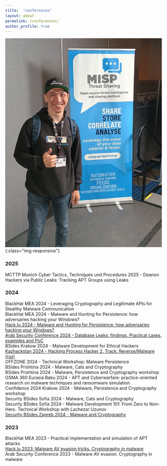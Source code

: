 ```yaml
---
title:  "conferences"
layout: about
permalink: /conferences/
author_profile: true
---
```


![conferences](/assets/images/conferences.jpg){:class="img-responsive"}      

### 2025

MCTTP Munich Cyber Tactics, Techniques und Procedures 2025 - Deanon Hackers via Public Leaks: Tracking APT Groups using Leaks       

### 2024

BlackHat MEA 2024 - Leveraging Cryptography and Legitimate APIs for Stealthy Malware Communication     
BlackHat MEA 2024 - Malware and Hunting for Persistence: how adversaries hacking your Windows?     
[Hack.lu 2024 - Malware and Hunting for Persistence: how adversaries hacking your Windows?](https://youtu.be/gW8v270HjxI?si=Kp8kMuhOmTiFAJYC)      
[Arab Security Conference 2024 - Database Leaks: findings. Practical cases, examples and PoC](https://www.youtube.com/watch?v=34h4Y9Kqpyk)     
BSides Krakow 2024 - Malware Development for Ethical Hackers     
[Kazhackstan 2024 - Hacking Process Hacker 2. Track: Reverse/Malware (rus)](https://www.youtube.com/watch?v=eN7qulPzA-I&list=PL6yKM2nb4YL2v-0P7GHXyfps46g1OQoTu&index=25)     
OFFZONE 2024 - Technical Workshop: Malware Persistence    
BSides Prishtina 2024 - Malware, Cats and Cryptography      
BSides Prishtina 2024 - Malware, Persistence and Cryptography workshop     
GSMA 360 Eurasia Baku 2024 - APT and Cyberwarfare: practice-oriented research on malware techniques and ransomware simulation      
Confidence 2024 Krakow 2024 - Malware, Persistence and Cryptography workshop     
Security BSides Sofia 2024 - Malware, Cats and Cryptography     
Security BSides Sofia 2024 - Malware Development 101: From Zero to Non-Hero. Technical Workshop with Lachezar Uzunov      
[Security BSides Zagreb 2024 - Malware and Cryptography](https://youtu.be/iW6nuz1sztA?si=pCDXrFJ3O2kfgEkV)      

### 2023

BlackHat MEA 2023 - Practical implementation and simulation of APT attacks       
[Hack.lu 2023: Malware AV evasion tricks. Cryptography in malware](https://www.youtube.com/watch?v=0Xa4E4ZpX2E)     
Arab Security Conference 2023 - Malware AV evasion. Cryptography in malware      